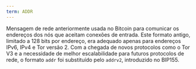 ```yaml
---
term: ADDR
---
```


Mensagem de rede anteriormente usada no Bitcoin para comunicar os endereços dos nós que aceitam conexões de entrada. Este formato antigo, limitado a 128 bits por endereço, era adequado apenas para endereços IPv6, IPv4 e Tor versão 2. Com a chegada de novos protocolos como o Tor V3 e a necessidade de melhor escalabilidade para futuros protocolos de rede, o formato `addr` foi substituído pelo `addrv2`, introduzido no BIP155.